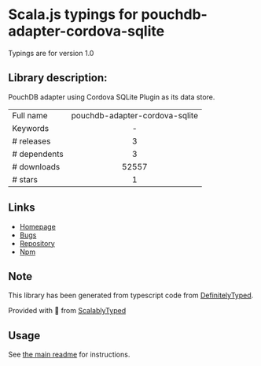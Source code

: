 
# Scala.js typings for pouchdb-adapter-cordova-sqlite

Typings are for version 1.0

## Library description:
PouchDB adapter using Cordova SQLite Plugin as its data store.

|                    |                 |
| ------------------ | :-------------: |
| Full name          | pouchdb-adapter-cordova-sqlite |
| Keywords           | - |
| # releases         | 3 |
| # dependents       | 3 |
| # downloads        | 52557 |
| # stars            | 1 |

## Links
- [Homepage](https://github.com/nolanlawson/pouchdb-adapter-cordova-sqlite#readme)
- [Bugs](https://github.com/nolanlawson/pouchdb-adapter-cordova-sqlite/issues)
- [Repository](https://github.com/nolanlawson/pouchdb-adapter-cordova-sqlite)
- [Npm](https://www.npmjs.com/package/pouchdb-adapter-cordova-sqlite)
    


## Note
This library has been generated from typescript code from [DefinitelyTyped](https://definitelytyped.org).

Provided with :purple_heart: from [ScalablyTyped](https://github.com/oyvindberg/ScalablyTyped)

## Usage
See [the main readme](../../readme.md) for instructions.


